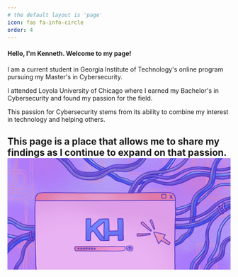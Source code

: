 ```yaml
---
# the default layout is 'page'
icon: fas fa-info-circle
order: 4
---
```


#### Hello, I'm Kenneth. Welcome to my page!

I am a current student in Georgia Institute of Technology's online program pursuing my Master's in Cybersecurity.

I attended Loyola University of Chicago where I earned my Bachelor's in Cybersecurity and found my passion for the field.

This passion for Cybersecurity stems from its ability to combine my interest in technology and helping others.

This page is a place that allows me to share my findings as I continue to expand on that passion.
<img src = "/assets/images/Browse.PNG" alt="About page banner">
---
